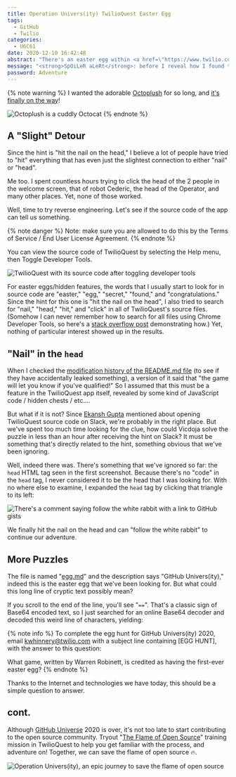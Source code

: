 ```yaml
---
title: Operation Univers(ity) TwilioQuest Easter Egg
tags:
  - GitHub
  - Twilio
categories:
  - U6C61
date: 2020-12-10 16:42:48
abstract: "There's an easter egg within <a href=\"https://www.twilio.com/quest\" target=\"_blank\">TwilioQuest</a>. Your first hint is: \"hit the nail on the head.\""
message: "<strong>SpOiLeR aLeRt</strong>: before I reveal how I found the easter egg, I strongly recommend you to try this yourself to see if you can \"<a href=\"https://github.com/education/github-university-2020\" target=\"_blank\">hit the nail on the head</a>.\" When you are ready, use the password \"<strong><em>Adventure</em></strong>\" (without the quotes) below to unlock:"
password: Adventure
---
```


{% note warning %}
I wanted the adorable [Octoplush](https://github.myshopify.com/products/octoplush) for so long, and [it's finally on the way](https://www.twitch.tv/videos/832648555)!

![Octoplush is a cuddly Octocat](https://cdn.shopify.com/s/files/1/0051/4802/products/Octoplush_d76ba290-d65b-40b9-a675-cfc3afa76b6e_large.JPG)
{% endnote %}

## A "Slight" Detour

Since the hint is "hit the nail on the head," I believe a lot of people have tried to "hit" everything that has even just the slightest connection to either "nail" or "head".

Me too. I spent countless hours trying to click the head of the 2 people in the welcome screen, that of robot Cederic, the head of the Operator, and many other places. Yet, none of those worked.

Well, time to try reverse engineering. Let's see if the source code of the app can tell us something.

{% note danger %}
Note: make sure you are allowed to do this by the Terms of Service / End User License Agreement.
{% endnote %}

You can view the source code of TwilioQuest by selecting the Help menu, then Toggle Developer Tools.

![TwilioQuest with its source code after toggling developer tools](https://user-images.githubusercontent.com/10842684/101840154-9712b300-3b11-11eb-87e7-b3001729e8d1.png)

For easter eggs/hidden features, the words that I usually start to look for in source code are "easter," "egg," "secret," "found," and "congratulations." Since the hint for this one is "hit the nail on the head", I also tried to search for "nail," "head," "hit," and "click" in all of TwilioQuest's source files. (Somehow I can never remember how to search for all files using Chrome Developer Tools, so here's a [stack overflow post](https://stackoverflow.com/questions/37685351/chrome-devtools-search-all-javascript-files-in-website/47690078) demonstrating how.) Yet, nothing of particular interest showed up in the results.

## "Nail" in the `head`

When I checked the [modification history of the README.md file](https://github.com/education/github-university-2020/commits/main/README.md) (to see if they have accidentally leaked something), a version of it said that "the game will let you know if you've qualified!" So I assumed that this must be a feature in the TwilioQuest app itself, revealed by some kind of JavaScript code / hidden chests / etc....

But what if it is not? Since [Ekansh Gupta](https://twitter.com/ekuekanshgupta) mentioned about opening TwilioQuest source code on Slack, we're probably in the right place. But we've spent too much time looking for the clue, how could Vicdoja solve the puzzle in less than an hour after receiving the hint on Slack? It must be something that's directly related to the hint, something obvious that we've been ignoring.

Well, indeed there was. There's something that we've ignored so far: the `head` HTML tag seen in the first screenshot. Because there's no "code" in the `head` tag, I never considered it to be the head that I was looking for. With no where else to examine, I expanded the `head` tag by clicking that triangle to its left:

![There's a comment saying follow the white rabbit with a link to GitHub gists](https://user-images.githubusercontent.com/10842684/101842641-7a2cae80-3b16-11eb-823d-b4251724b0d8.png)

We finally hit the nail on the head and can "follow the white rabbit" to continue our adventure.

## More Puzzles

<script src="https://gist.github.com/kwhinnery/b3cbc250fa1df65cc3c36ca39495d486.js"></script>

The file is named "[egg.md](https://gist.github.com/kwhinnery/b3cbc250fa1df65cc3c36ca39495d486)" and the description says "GitHub Univers(ity)," indeed this is the easter egg that we've been looking for. But what could this long line of cryptic text possibly mean?

If you scroll to the end of the line, you'll see "`==`". That's a classic sign of Base64 encoded text, so I just searched for an online Base64 decoder and decoded this weird line of characters, yielding:

{% note info %}
To complete the egg hunt for GitHub Univers(ity) 2020, email kwhinnery@twilio.com with a subject line containing [EGG HUNT], with the answer to this question:

What game, written by Warren Robinett, is credited as having the first-ever easter egg?
{% endnote %}

Thanks to the Internet and technologies we have today, this should be a simple question to answer.

## cont.

Although [GitHub Universe](https://githubuniverse.com/) 2020 is over, it's not too late to start contributing to the open source community. Tryout "[The Flame of Open Source](https://www.twilio.com/quest/learn/open-source)" training mission in TwilioQuest to help you get familiar with the process, and adventure on! Together, we can save the flame of open source 🔥.

![Operation Univers(ity), an epic journey to save the flame of open source](https://user-images.githubusercontent.com/6633808/101407837-c50eb200-38db-11eb-90ff-4888b5598de0.png)
